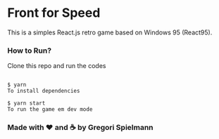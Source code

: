 # Front for Speed

This is a simples React.js retro game based on Windows 95 (React95).

### How to Run?

Clone this repo and run the codes

```

$ yarn
To install dependencies

$ yarn start
To run the game em dev mode

```

### Made with :hearts: and :coffee: by Gregori Spielmann
